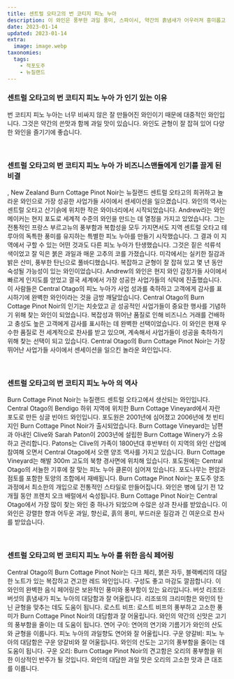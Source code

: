 ```yaml
---
title: 센트럴 오타고의 번 코티지 피노 누아
description: 이 와인은 풍부한 과일 풍미, 스파이시, 약간의 흙냄새가 어우러져 흥미롭고 잊을 수 없는 와인 경험을 선사합니다.
date: 2023-01-14
updated: 2023-01-14
extra:
  image: image.webp
taxonomies:
  tags: 
    - 적포도주
    - 뉴질랜드
---
```



### 센트럴 오타고의 번 코티지 피노 누아 가 인기 있는 이유

번 코티지 피노 누아는 너무 비싸지 않은 잘 만들어진 와인이기 때문에 대중적인 와인입니다. 그것은 약간의 쓴맛과 함께 과일 맛이 있습니다. 와인도 균형이 잘 잡혀 있어 다양한 와인을 즐기기에 좋습니다.

&nbsp;  

### 센트럴 오타고의 번 코티지 피노 누아 가 비즈니스맨들에게 인기를 끌게 된 비결

, New Zealand Burn Cottage Pinot Noir는 뉴질랜드 센트럴 오타고의 희귀하고 놀라운 와인으로 가장 성공한 사업가들 사이에서 센세이션을 일으켰습니다. 와인의 역사는 센트럴 오타고 산기슭에 위치한 작은 와이너리에서 시작되었습니다. Andrew라는 와인메이커는 현지 포도로 세계적 수준의 와인을 만드는 데 열정을 가지고 있었습니다. 그는 전통적인 프랑스 부르고뉴의 풍부함과 복합성을 모두 가지면서도 지역 센트럴 오타고 테루아의 독특한 풍미를 유지하는 특별한 피노 누아를 만들기 시작했습니다. 그 결과 이 지역에서 구할 수 있는 어떤 것과도 다른 피노 누아가 탄생했습니다. 그것은 짙은 석류석 색이었고 잘 익은 붉은 과일과 매운 고추의 코를 가졌습니다. 미각에서는 실키한 질감과 밝은 산미, 풍부한 탄닌으로 풀바디했습니다. 복잡하고 균형이 잘 잡혀 있고 몇 년 동안 숙성될 가능성이 있는 와인이었습니다. Andrew의 와인은 현지 와인 감정가들 사이에서 빠르게 인지도를 얻었고 결국 세계에서 가장 성공한 사업가들의 식탁에 진출했습니다. 이 사람들은 Central Otago의 피노 누아가 사업 성과를 축하하고 고객에게 감사를 표시하기에 완벽한 와인이라는 것을 금방 깨달았습니다. Central Otago의 Burn Cottage Pinot Noir의 인기는 치솟았고 곧 성공적인 사업가들이 중요한 행사를 기념하기 위해 찾는 와인이 되었습니다. 복잡성과 뛰어난 품질로 인해 비즈니스 거래를 건배하고 충성도 높은 고객에게 감사를 표시하는 데 완벽한 선택이었습니다. 이 와인은 현재 우수한 품질로 전 세계적으로 찬사를 받고 있으며, 계속해서 사업가들이 성공을 축하하기 위해 찾는 선택이 되고 있습니다. Central Otago의 Burn Cottage Pinot Noir는 가장 뛰어난 사업가들 사이에서 센세이션을 일으킨 놀라운 와인입니다.

&nbsp;  

### 센트럴 오타고의 번 코티지 피노 누아 의 역사

Burn Cottage Pinot Noir는 뉴질랜드 센트럴 오타고에서 생산되는 와인입니다. Central Otago의 Bendigo 하위 지역에 위치한 Burn Cottage Vineyard에서 자란 포도로 만든 싱글 빈야드 와인입니다. 포도원은 2001년에 심어졌고 2006년에 첫 빈티지인 Burn Cottage Pinot Noir가 출시되었습니다. Burn Cottage Vineyard는 남편과 아내인 Clive와 Sarah Paton이 2003년에 설립한 Burn Cottage Winery가 소유하고 관리합니다. Patons는 Clive의 가족이 1800년대 후반부터 이 지역의 와인 산업에 참여해 오면서 Central Otago에서 오랜 양조 역사를 가지고 있습니다. Burn Cottage Vineyard는 해발 300m 고도의 북향 경사면에 위치해 있습니다. 포도원에는 Central Otago의 서늘한 기후에 잘 맞는 피노 누아 클론이 심어져 있습니다. 포도나무는 편암과 점토를 포함한 토양의 조합에서 재배됩니다. Burn Cottage Pinot Noir는 포도주 양조 과정에서 최소한의 개입으로 전통적인 스타일로 만들어집니다. 와인은 병에 담기 전 12개월 동안 프렌치 오크 배럴에서 숙성됩니다. Burn Cottage Pinot Noir는 Central Otago에서 가장 많이 찾는 와인 중 하나가 되었으며 수많은 상과 찬사를 받았습니다. 이 와인은 강렬한 향과 어두운 과일, 향신료, 흙의 풍미, 부드러운 질감과 긴 여운으로 찬사를 받았습니다.

&nbsp;  

### 센트럴 오타고의 번 코티지 피노 누아 를 위한 음식 페어링

Central Otago의 Burn Cottage Pinot Noir는 다크 체리, 붉은 자두, 블랙베리의 대담한 노트가 있는 복잡하고 견고한 레드 와인입니다. 구성도 좋고 마감도 깔끔합니다. 이 와인의 완벽한 음식 페어링은 보완적인 풍미와 풍부함이 있는 요리입니다. 버섯 리조또: 버섯의 흙냄새가 피노 누아의 대담함과 잘 어울립니다. 리조또의 크리미함은 와인의 탄닌 균형을 맞추는 데도 도움이 됩니다. 로스트 비프: 로스트 비프의 풍부하고 고소한 풍미가 Burn Cottage Pinot Noir의 대담함과 잘 어울립니다. 와인의 약간의 신맛은 고기의 풍부함을 줄이는 데 도움이 됩니다. 연어 구이: 연어의 연기와 기름기가 와인의 산도와 균형을 이룹니다. 피노 누아의 과일향도 연어와 잘 어울립니다. 구운 양갈비: 피노 누아의 대담함은 구운 양갈비와 잘 어울립니다. 와인의 산도는 고기의 풍부함을 줄이는 데 도움이 됩니다. 구운 오리: Burn Cottage Pinot Noir의 견고함은 오리의 풍부함을 위한 이상적인 반주가 될 것입니다. 와인의 대담한 과일 맛은 오리의 고소한 맛과 큰 대조를 이룹니다.

&nbsp;  
